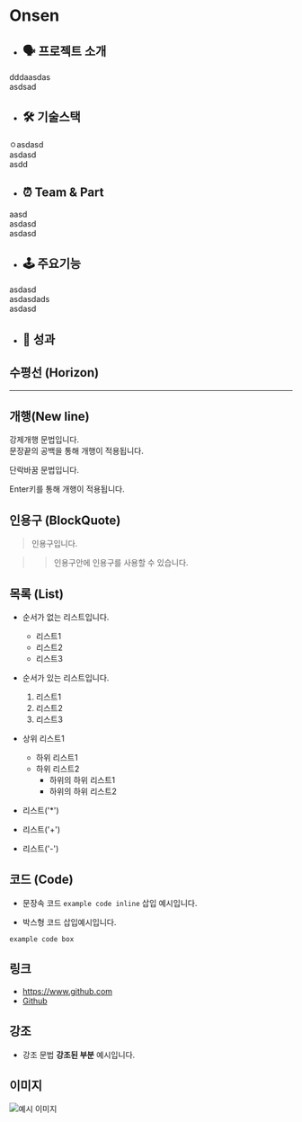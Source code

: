 # Onsen
  * ## 🗣 프로젝트 소개
  dddaasdas     
  asdsad

* ## 🛠 기술스택
ㅇasdasd   
asdasd   
asdd

* ## ⏰ Team & Part
aasd   
asdasd   
asdasd   

* ## 🕹 주요기능
asdasd   
asdasdads   
asdasd

* ## 📕 성과

## 수평선 (Horizon)
  
***

## 개행(New line)

강제개행 문법입니다.  
문장끝의 공백을 통해 개행이 적용됩니다.

단락바꿈 문법입니다.

Enter키를 통해 개행이 적용됩니다.

## 인용구 (BlockQuote)

> 인용구입니다.

>> 인용구안에 인용구를 사용할 수 있습니다.

## 목록 (List)

* 순서가 없는 리스트입니다.
  * 리스트1
  * 리스트2
  * 리스트3

* 순서가 있는 리스트입니다.
  1. 리스트1
  2. 리스트2
  3. 리스트3

* 상위 리스트1
  * 하위 리스트1
  * 하위 리스트2
    * 하위의 하위 리스트1
    * 하위의 하위 리스트2

* 리스트('*')
+ 리스트('+')
- 리스트('-')

## 코드 (Code)

* 문장속 코드 `example code inline` 삽입 예시입니다.

* 박스형 코드 삽입예시입니다.
```
example code box
```

## 링크

* <https://www.github.com>
* [Github](https://www.github.com)

## 강조

* 강조 문법 **강조된 부분** 예시입니다.

## 이미지

![예시 이미지](https://raw.githubusercontent.com/ByungJun25/Wiki/master/Markdown/example_image.jpg)
